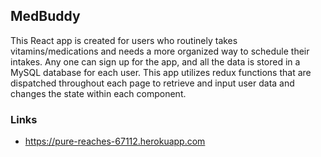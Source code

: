 ## MedBuddy

This React app is created for users who routinely takes vitamins/medications and needs a more organized way to schedule their intakes. Any one can sign up for the app, and all the data is stored in a MySQL database for each user. This app utilizes redux functions that are dispatched throughout each page to retrieve and input user data and changes the state within each component.


### Links
* https://pure-reaches-67112.herokuapp.com
